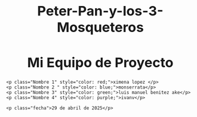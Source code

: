 # Peter-Pan-y-los-3-Mosqueteros
<!DOCTYPE html>
<html lang="es">
<head>
    <meta charset="UTF-8">
    <title>Equipo de Proyecto</title>
    <style>
        h1 {
            font-size: 36px;
            text-align: center;
        }
        .nombre {
            font-size: 24px;
        }
        .fecha {
            font-style: italic;
            text-align: center;
            margin-top: 20px;
        }
    </style>
</head>
<body>
    <h1>Mi Equipo de Proyecto</h1>

    <p class="Nombre 1" style="color: red;">ximena lopez </p>
    <p class="Nombre 2 " style="color: blue;">monserrata</p>
    <p class="Nombre 3" style="color: green;">luis manuel benitez ake</p>
    <p class="Nombre 4" style="color: purple;">ivanv</p>

    <p class="fecha">29 de abril de 2025</p>
</body>
</html>

